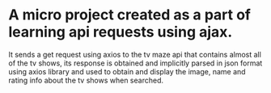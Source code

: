 # A micro project created as a part of learning api requests using ajax.
It sends a get request using axios to the tv maze api that contains almost all of the tv shows, its response is obtained and implicitly parsed in json format
using axios library and used to obtain and display the image, name and rating info about the tv shows when searched.
